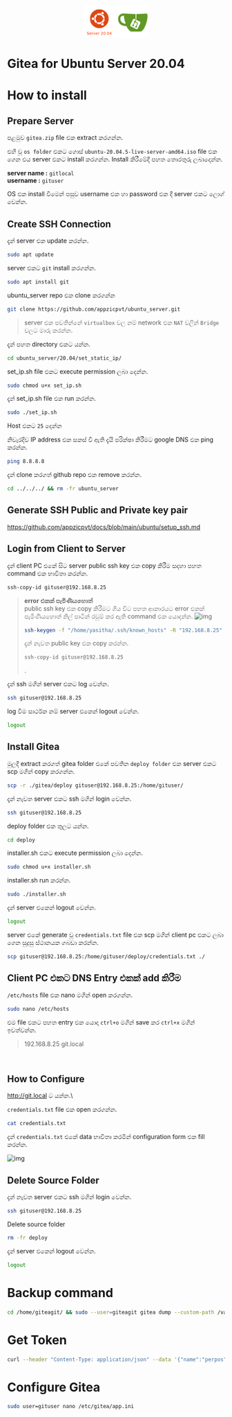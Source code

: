 <p align="center">
  <img src="../images/ubuntu-server-20.04.png" />
  <img src="../images/gita-logo.png" />
</p>

# Gitea for Ubuntu Server 20.04

# How to install

## Prepare Server

පළමුව `gitea.zip` file එක extract කරගන්න.

එහි වූ `os folder` එකට ගොස් `ubuntu-20.04.5-live-server-amd64.iso` file එක ගෙන එය server එකට install කරගන්න. Install කිරීමේදී පහත තොරතුරු ලබාදෙන්න.

**server name :**  `gitlocal`\
**username :** `gituser`

OS එක install වීමෙන් පසුව username එක හා password එක දී server එකට ලොග් වෙන්න.

## Create SSH Connection

දැන් server එක update කරන්න.
```bash
sudo apt update
```

server එකට `git` install කරගන්න. 
```bash
sudo apt install git
```

ubuntu_server repo එක clone කරගන්න
```bash
git clone https://github.com/appzicpvt/ubuntu_server.git
```

>server එක පවතින්නේ `virtualbox` වල නම් network එක `NAT` වලින් `Bridge` වලට මාරු කරන්න.

දැන් පහත directory එකට යන්න.
```bash
cd ubuntu_server/20.04/set_static_ip/
```

set_ip.sh file එකට execute permission ලබා දෙන්න.
```bash
sudo chmod u+x set_ip.sh 
```
දැන් set_ip.sh file එක run කරන්න.
```bash
sudo ./set_ip.sh
```
Host එකට `25` දෙන්න

නිවැරදිව IP address එක සකස් වී ඇති දැයි පරික්ෂා කිරීමට google DNS එක ping  කරන්න. 
```bash
ping 8.8.8.8
```

දැන් clone කරගත් github repo එක remove කරන්න.
```bash
cd ../../../ && rm -fr ubuntu_server
```

## Generate SSH Public and Private key pair
https://github.com/appzicpvt/docs/blob/main/ubuntu/setup_ssh.md

## Login from Client to Server 
දැන් client PC එකේ සිට server public ssh key එක copy කිරීම සදහා පහත command එක භාවිතා කරන්න.
```bash
ssh-copy-id gituser@192.168.8.25
```
> **error එකක් පැමිණියහොත්**\
> public ssh key එක copy කිරීමට ගිය විට පහත ආකාරයට error එකක් පැමිණියහොත් නිල් පාටින් රවුම් කර ඇති command එක යොදන්න.
>![img](./ref/ssh_copy_error.png)
>```bash
>ssh-keygen -f "/home/yasitha/.ssh/known_hosts" -R "192.168.8.25"
>```
> දැන් නැවත public key එක copy කරන්න.
>```bash
>ssh-copy-id gituser@192.168.8.25
>```
>.

දැන් ssh මගින් server එකට log වෙන්න.
```bash
ssh gituser@192.168.8.25
```

log වීම සාර්ථක නම් server එකෙන් logout වෙන්න. 
```bash
logout
```

## Install Gitea

මුලදී extract කරගත් gitea folder එකේ පවතින `deploy folder` එක server එකට scp මගින් copy කරගන්න.
```bash
scp -r ./gitea/deploy gituser@192.168.8.25:/home/gituser/
```

දැන් නැවත server එකට ssh මගින් login වෙන්න.
```bash
ssh gituser@192.168.8.25
```

deploy folder එක තුලට යන්න.
```bash
cd deploy
```

installer.sh එකට execute permission ලබා දෙන්න.
```bash
sudo chmod u+x installer.sh
```

installer.sh run කරන්න.
```bash
sudo ./installer.sh
```

දැන් server එකෙන් logout වෙන්න. 
```bash
logout
```

server එකේ generate වූ `credentials.txt` file එක scp මගින් client pc එකට ලබා ගෙන සුදුසු ස්ථානයක ගබඩා කරන්න.
```bash
scp gituser@192.168.8.25:/home/gituser/deploy/credentials.txt ./
```

## Client PC එකට DNS Entry එකක් add කිරීම

`/etc/hosts` file එක nano මගින් open කරගන්න.
```bash
sudo nano /etc/hosts
```

එම file එකට පහත entry එක යොදා `ctrl+o` මගින් save කර `ctrl+x` මගින් ඉවත්වන්න.
> 192.168.8.25    git.local

<br>

## How to Configure



http://git.local ට යන්න.\

`credentials.txt` file එක open කරගන්න.
```bash
cat credentials.txt
```

දැන් `credentials.txt` එකේ data භාවිතා කරමින් configuration form එක fill කරන්න.

![img](./ref/config.png)

## Delete Source Folder

දැන් නැවත server එකට ssh මගින් login වෙන්න.
```bash
ssh gituser@192.168.8.25
```

Delete source folder 
```bash
rm -fr deploy
```

දැන් server එකෙන් logout වෙන්න. 
```bash
logout
```

# Backup command

```bash
cd /home/giteagit/ && sudo --user=giteagit gitea dump --custom-path /var/lib/gitea/custom --work-path /var/lib/gitea --config /etc/gitea/app.ini && cd && sudo mv /home/giteagit/gitea-dump-*.zip .
```

# Get Token
```bash
curl --header "Content-Type: application/json" --data '{"name":"perpos"}' --user '<username>:<password>' http://git.local/api/v1/users/<username>/tokens
```

# Configure Gitea

```bash
sudo user=gituser nano /etc/gitea/app.ini
```